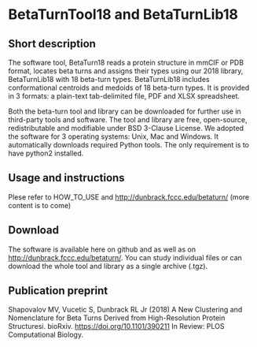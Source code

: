 # BetaTurnTool18 and BetaTurnLib18

## Short description

The software tool, BetaTurn18 reads a protein structure in mmCIF or PDB format, locates beta turns and assigns their types using our 2018 library, BetaTurnLib18 with 18 beta-turn types. BetaTurnLib18 includes conformational centroids and medoids of 18 beta-turn types. It is provided in 3 formats: a plain-text tab-delimited file, PDF and XLSX spreadsheet.

Both the beta-turn tool and library can be downloaded for further use in third-party tools and software. The tool and library are free, open-source, redistributable and modifiable under BSD 3-Clause License. We adopted the software for 3 operating systems: Unix, Mac and Windows. It automatically downloads required Python tools. The only requirement is to have python2 installed.

## Usage and instructions

Plese refer to HOW_TO_USE and http://dunbrack.fccc.edu/betaturn/ (more content is to come)

## Download

The software is available here on github and as well as on http://dunbrack.fccc.edu/betaturn/. You can study individual files or can download the whole tool and library as a single archive (.tgz).

## Publication preprint

Shapovalov MV, Vucetic S, Dunbrack RL Jr (2018) A New Clustering and Nomenclature for Beta Turns Derived from High-Resolution Protein Structuresi. bioRxiv. https://doi.org/10.1101/390211 In Review: PLOS Computational Biology.
